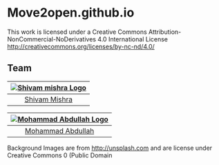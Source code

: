 # Move2open.github.io
This work is licensed under a Creative Commons Attribution-NonCommercial-NoDerivatives 4.0 International License http://creativecommons.org/licenses/by-nc-nd/4.0/






## Team

|[![Shivam mishra Logo](https://avatars1.githubusercontent.com/u/46820509?s=50)](https://alphaqx.github.io/shivam)|
| :-: |
| [Shivam Mishra](https://github.com/AlphaQx) |



|[![Mohammad Abdullah Logo](https://avatars3.githubusercontent.com/u/21259210?s=50)](https://github.com/phpjungle0101)|
| :-: |
| [Mohammad Abdullah](https://github.com/phpjungle0101) |






Background Images are from http://unsplash.com and are license under Creative Commons 0 (Public Domain

